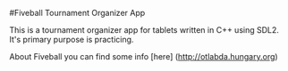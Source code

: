 #Fiveball Tournament Organizer App

This is a tournament organizer app for tablets written in C++ using SDL2.
It's primary purpose is practicing.

About Fiveball you can find some info [here] (http://otlabda.hungary.org)